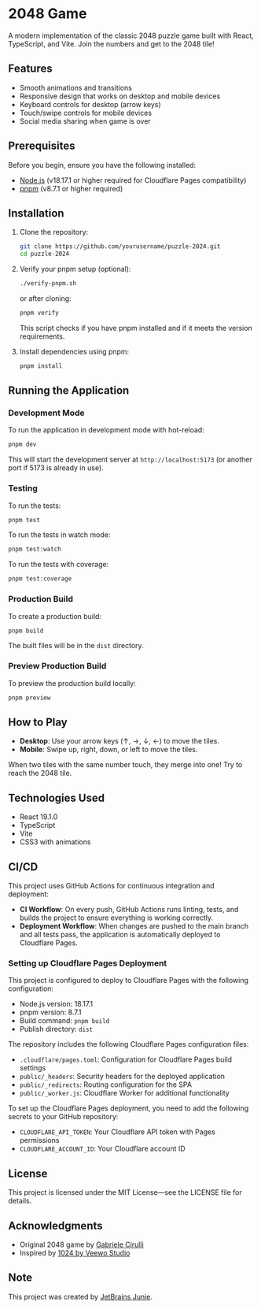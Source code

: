# 2048 Game

A modern implementation of the classic 2048 puzzle game built with React, TypeScript, and Vite.
Join the numbers and get to the 2048 tile!


## Features

- Smooth animations and transitions
- Responsive design that works on desktop and mobile devices
- Keyboard controls for desktop (arrow keys)
- Touch/swipe controls for mobile devices
- Social media sharing when game is over

## Prerequisites

Before you begin, ensure you have the following installed:
- [Node.js](https://nodejs.org/) (v18.17.1 or higher required for Cloudflare Pages compatibility)
- [pnpm](https://pnpm.io/) (v8.7.1 or higher required)

## Installation

1. Clone the repository:
   ```bash
   git clone https://github.com/yourusername/puzzle-2024.git
   cd puzzle-2024
   ```

2. Verify your pnpm setup (optional):
   ```bash
   ./verify-pnpm.sh
   ```
   or after cloning:
   ```bash
   pnpm verify
   ```
   This script checks if you have pnpm installed and if it meets the version requirements.

3. Install dependencies using pnpm:
   ```bash
   pnpm install
   ```

## Running the Application

### Development Mode

To run the application in development mode with hot-reload:

```bash
pnpm dev
```

This will start the development server at `http://localhost:5173` (or another port if 5173 is already in use).

### Testing

To run the tests:

```bash
pnpm test
```

To run the tests in watch mode:

```bash
pnpm test:watch
```

To run the tests with coverage:

```bash
pnpm test:coverage
```

### Production Build

To create a production build:

```bash
pnpm build
```

The built files will be in the `dist` directory.

### Preview Production Build

To preview the production build locally:

```bash
pnpm preview
```

## How to Play

- **Desktop**: Use your arrow keys (↑, →, ↓, ←) to move the tiles.
- **Mobile**: Swipe up, right, down, or left to move the tiles.

When two tiles with the same number touch, they merge into one! Try to reach the 2048 tile.

## Technologies Used

- React 19.1.0
- TypeScript
- Vite
- CSS3 with animations

## CI/CD

This project uses GitHub Actions for continuous integration and deployment:

- **CI Workflow**: On every push, GitHub Actions runs linting, tests, and builds the project to ensure everything is working correctly.
- **Deployment Workflow**: When changes are pushed to the main branch and all tests pass, the application is automatically deployed to Cloudflare Pages.

### Setting up Cloudflare Pages Deployment

This project is configured to deploy to Cloudflare Pages with the following configuration:

- Node.js version: 18.17.1
- pnpm version: 8.7.1
- Build command: `pnpm build`
- Publish directory: `dist`

The repository includes the following Cloudflare Pages configuration files:
- `.cloudflare/pages.toml`: Configuration for Cloudflare Pages build settings
- `public/_headers`: Security headers for the deployed application
- `public/_redirects`: Routing configuration for the SPA
- `public/_worker.js`: Cloudflare Worker for additional functionality

To set up the Cloudflare Pages deployment, you need to add the following secrets to your GitHub repository:

- `CLOUDFLARE_API_TOKEN`: Your Cloudflare API token with Pages permissions
- `CLOUDFLARE_ACCOUNT_ID`: Your Cloudflare account ID

## License

This project is licensed under the MIT License—see the LICENSE file for details.

## Acknowledgments

- Original 2048 game by [Gabriele Cirulli](https://github.com/gabrielecirulli/2048)
- Inspired by [1024 by Veewo Studio](https://itunes.apple.com/us/app/1024!/id823499224)

## Note

This project was created by [JetBrains Junie](https://www.jetbrains.com/junie/).

